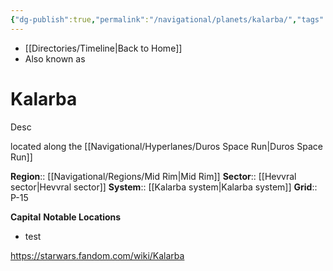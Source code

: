 ```yaml
---
{"dg-publish":true,"permalink":"/navigational/planets/kalarba/","tags":["map","midrim","planet","duros","retraining","unfinished"]}
---
```


- [[Directories/Timeline\|Back to Home]]
- Also known as 
# Kalarba
Desc

located along the [[Navigational/Hyperlanes/Duros Space Run\|Duros Space Run]]

**Region**::  [[Navigational/Regions/Mid Rim\|Mid Rim]]
**Sector**::  [[Hevvral sector\|Hevvral sector]]
**System**::  [[Kalarba system\|Kalarba system]]
**Grid**::  P-15

**Capital**
**Notable Locations**
- test

https://starwars.fandom.com/wiki/Kalarba
